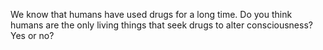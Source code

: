 We know that humans have used drugs for a long time. Do you think humans are
the only living things that seek drugs to alter consciousness? Yes or no?
